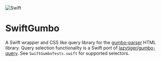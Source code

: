 ![Swift](https://github.com/gshahbazian/SwiftGumbo/workflows/Swift/badge.svg)

# SwiftGumbo

A Swift wrapper and CSS like query library for the [gumbo-parser](https://github.com/google/gumbo-parser) HTML library. Query selection functionality is a Swift port of [lazytiger/gumbo-query](https://github.com/lazytiger/gumbo-query). See `SwiftGumboTests.swift` for supported selectors.
